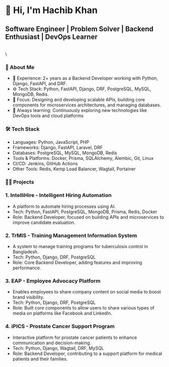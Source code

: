 # 👋 Hi, I'm Hachib Khan
## Software Engineer | Problem Solver | Backend Enthusiast | DevOps Learner 
\
\
### 🚀 About Me
* 🔧 Experience: 2+ years as a Backend Developer working with Python, Django, FastAPI, and DRF.
* ⚙️ Tech Stack: Python, FastAPI, Django, DRF, PostgreSQL, MySQL, MongoDB, Redis.
* 🎯 Focus: Designing and developing scalable APIs, building core components for microservices architectures, and managing databases.
* 🌱 Always learning: Continuously exploring new technologies like DevOps tools and cloud platforms


### 🛠️ Tech Stack
* Languages: Python, JavaScript, PHP
* Frameworks: Django, FastAPI, Laravel, DRF
* Databases: PostgreSQL, MySQL, MongoDB, Redis
* Tools & Platforms: Docker, Prisma, SQLAlchemy, Alembic, Git, Linux
* CI/CD: Jenkins, GitHub Actions
* Other Tools: Redis, Kemp Load Balancer, Wagtail, Portainer


### 🧑‍💻 Projects
### 1. IntelliHire - Intelligent Hiring Automation
* A platform to automate hiring processes using AI.
* Tech: Python, FastAPI, PostgreSQL, MongoDB, Prisma, Redis, Docker
* Role: Backend Developer, focused on building APIs and microservices to improve candidate evaluation.
### 2. TrMIS - Training Management Information System
* A system to manage training programs for tuberculosis control in Bangladesh.
* Tech: Python, Django, DRF, PostgreSQL
* Role: Core Backend Developer, adding features and improving performance.
### 3. EAP - Employee Advocacy Platform
* Enables employees to share company content on social media to boost brand visibility.
* Tech: Python, Django, DRF, PostgreSQL
* Role: Built core components to allow users to share various types of media on platforms like Facebook and LinkedIn.
### 4. iPICS - Prostate Cancer Support Program
* Interactive platform for prostate cancer patients to enhance communication and decision-making.
* Tech: Python, Django, Wagtail, DRF, MySQL
* Role: Backend Developer, contributing to a support platform for medical patients and their families.









<!--
**hachibkhan19/hachibkhan19** is a ✨ _special_ ✨ repository because its `README.md` (this file) appears on your GitHub profile.

Here are some ideas to get you started:

- 🔭 I’m currently working on ...
- 🌱 I’m currently learning ...
- 👯 I’m looking to collaborate on ...
- 🤔 I’m looking for help with ...
- 💬 Ask me about ...
- 📫 How to reach me: ...
- 😄 Pronouns: ...
- ⚡ Fun fact: ...
-->
